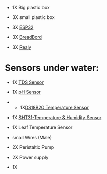 
* 1X Big plastic box 


* 3X small plastic box 


* 3X [ESP32](https://randomnerdtutorials.com/getting-started-with-esp32/)


* 3X [BreadBord](https://agrotech-lab.github.io/posts/tutorials/breadboard.html)


*  3X [Realy](https://randomnerdtutorials.com/esp32-relay-module-ac-web-server/)

# Sensors under water:  
* 1X [TDS Sensor](https://randomnerdtutorials.com/esp32-tds-water-quality-sensor/)
* 1X [pH Sensor](https://wiki.dfrobot.com/Industrial_pH_electrode_SKU_FIT0348_)


* * 1X[DS18B20 Temperature Sensor](https://randomnerdtutorials.com/guide-for-ds18b20-temperature-sensor-with-arduino/)


* 1X [SHT31-Temperature & Humidity Sensor](https://lastminuteengineers.com/sht31-temperature-humidity-sensor-arduino-tutorial/)


* 1X Leaf Temperature Sensor


* small Wires (Male)


* 2X Peristaltic Pump 


* 2X Power supply

* 1X 




